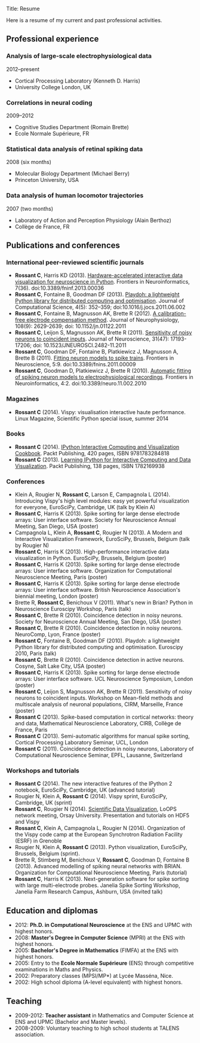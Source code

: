 Title: Resume

Here is a resume of my current and past professional activities.

## Professional experience

### Analysis of large-scale electrophysiological data
<div class="sub-header-3">2012&ndash;present</div>

* Cortical Processing Laboratory (Kenneth D. Harris)
* University College London, UK


### Correlations in neural coding
<div class="sub-header-3">2009&ndash;2012</div>

* Cognitive Studies Department (Romain Brette)
* Ecole Normale Supérieure, FR


### Statistical data analysis of retinal spiking data
<div class="sub-header-3">2008 (six months)</div>

* Molecular Biology Department (Michael Berry)
* Princeton University, USA


### Data analysis of human locomotor trajectories
<div class="sub-header-3">2007 (two months)</div>

* Laboratory of Action and Perception Physiology (Alain Berthoz)
* Collège de France, FR


## Publications and conferences

### International peer-reviewed scientific journals

  * **Rossant C**, Harris KD (2013). [Hardware-accelerated interactive data visualization for neuroscience in Python](http://cyrille.rossant.net/wp-content/uploads/2011/09/RossantHardware2013.pdf). Frontiers in Neuroinformatics, 7(36). doi:10.3389/fninf.2013.00036
  * **Rossant C**, Fontaine B, Goodman DF (2013). [Playdoh: a lightweight Python library for distributed computing and optimisation](http://cyrille.rossant.net/wp-content/uploads/2011/09/RossantPlaydoh2013.pdf). Journal of Computational Science, 4(5): 352–359; doi:10.1016/j.jocs.2011.06.002
  * **Rossant C**, Fontaine B, Magnusson AK, Brette R (2012). [A calibration-free electrode compensation method](http://cyrille.rossant.net/wp-content/uploads/2011/09/RossantCalibration2012.pdf). Journal of Neurophysiology, 108(9): 2629-2639; doi: 10.1152/jn.01122.2011
  * **Rossant C**, Leijon S, Magnusson AK, Brette R (2011). [Sensitivity of noisy neurons to coincident inputs](http://cyrille.rossant.net/wp-content/uploads/2011/09/RossantSensitivity2011.pdf). Journal of Neuroscience, 31(47): 17193-17206; doi: 10.1523/JNEUROSCI.2482-11.2011
  * **Rossant C**, Goodman DF, Fontaine B, Platkiewicz J, Magnusson A, Brette B (2011). [Fitting neuron models to spike trains](http://cyrille.rossant.net/wp-content/uploads/2011/09/RossantFitting2011.pdf). Frontiers in Neuroscience, 5:9. doi:10.3389/fnins.2011.00009
  * **Rossant C**, Goodman D, Platkiewicz J, Brette R (2010). [Automatic fitting of spiking neuron models to electrophysiological recordings](http://cyrille.rossant.net/wp-content/uploads/2011/09/RossantAutomatic2010.pdf). Frontiers in Neuroinformatics, 4:2. doi:10.3389/neuro.11.002.2010

  
### Magazines

  * **Rossant C** (2014). Vispy: visualisation interactive haute performance. Linux Magazine, Scientific Python special issue, summer 2014


### Books

  * **Rossant C** (2014). [IPython Interactive Computing and Visualization Cookbook](http://www.packtpub.com/ipython-interactive-computing-and-visualization-cookbook/book). Packt Publishing, 420 pages, ISBN 9781783284818
  * **Rossant C** (2013). [Learning IPython for Interactive Computing and Data Visualization](http://www.packtpub.com/learning-ipython-for-interactive-computing-and-data-visualization/book). Packt Publishing, 138 pages, ISBN 1782169938


### Conferences

  * Klein A, Rougier N, **Rossant C**, Larson E, Campagnola L (2014). Introducing Vispy's high level modules: easy yet powerful visualization for everyone, EuroSciPy, Cambridge, UK (talk by Klein A)
  * **Rossant C**, Harris K (2013). Spike sorting for large dense electrode arrays: User interface software. Society for Neuroscience Annual Meeting, San Diego, USA (poster)
  * Campagnola L, Klein A, **Rossant C**, Rougier N (2013). A Modern and Interactive Visualization Framework, EuroSciPy, Brussels, Belgium (talk by Rougier N)
  * **Rossant C**, Harris K (2013). High-performance interactive data visualization in Python. EuroSciPy, Brussels, Belgium (poster)
  * **Rossant C**, Harris K (2013). Spike sorting for large dense electrode arrays: User interface software. Organization for Computational Neuroscience Meeting, Paris (poster)
  * **Rossant C**, Harris K (2013). Spike sorting for large dense electrode arrays: User interface software. British Neuroscience Association's biennial meeting, London (poster)
  * Brette R, **Rossant C**, Benichoux V (2011). What's new in Brian? Python in Neuroscience Euroscipy Workshop, Paris (talk)
  * **Rossant C**, Brette R (2010). Coincidence detection in noisy neurons. Society for Neuroscience Annual Meeting, San Diego, USA (poster)
  * **Rossant C**, Brette R (2010). Coincidence detection in noisy neurons. NeuroComp, Lyon, France (poster)
  * **Rossant C**, Fontaine B, Goodman DF (2010). Playdoh: a lightweight Python library for distributed computing and optimisation. Euroscipy 2010, Paris (talk)
  * **Rossant C**, Brette R (2010). Coincidence detection in active neurons. Cosyne, Salt Lake City, USA (poster)
  * **Rossant C**, Harris K (2013). Spike sorting for large dense electrode arrays: User interface software. UCL Neuroscience Symposium, London (poster)
  * **Rossant C**, Leijon S, Magnusson AK, Brette R (2011). Sensitivity of noisy neurons to coincident inputs. Workshop on Mean-field methods and multiscale analysis of neuronal populations, CIRM, Marseille, France (poster)
  * **Rossant C** (2013). Spike-based computation in cortical networks: theory and data, Mathematical Neuroscience Laboratory, CIRB, Collège de France, Paris
  * **Rossant C** (2013). Semi-automatic algorithms for manual spike sorting, Cortical Processing Laboratory Seminar, UCL, London
  * **Rossant C** (2011). Coincidence detection in noisy neurons, Laboratory of Computational Neuroscience Seminar, EPFL, Lausanne, Switzerland


### Workshops and tutorials

  * **Rossant C** (2014). The new interactive features of the IPython 2 notebook, EuroSciPy, Cambridge, UK (advanced tutorial)
  * Rougier N, Klein A, **Rossant C** (2014). Vispy sprint, EuroSciPy, Cambridge, UK (sprint)
  * **Rossant C**, Rougier N (2014). [Scientific Data Visualization](http://reseau-loops.github.io/journee_2014_06.html), LoOPS network meeting, Orsay University. Presentation and tutorials on HDF5 and Vispy
  * **Rossant C**, Klein A, Campagnola L, Rougier N (2014). Organization of the Vispy code camp at the European Synchrotron Radiation Facility (ESRF) in Grenoble
  * Rougier N, Klein A, **Rossant C** (2013). Python visualization, EuroSciPy, Brussels, Belgium (sprint).
  * Brette R, Stimberg M, Benichoux V, **Rossant C**, Goodman D, Fontaine B (2013). Advanced modelling of spiking neural networks with BRIAN. Organization for Computational Neuroscience Meeting, Paris (tutorial)
  * **Rossant C**, Harris K (2013). Next-generation software for spike sorting with large multi-electrode probes. Janelia Spike Sorting Workshop, Janelia Farm Research Campus, Ashburn, USA (invited talk)


## Education and diplomas

  * 2012: **Ph.D. in Computational Neuroscience** at the ENS and UPMC with highest honors.
  * 2008: **Master's Degree in Computer Science** (MPRI) at the ENS with highest honors.
  * 2005: **Bachelor's Degree in Mathematics** (FIMFA) at the ENS with highest honors.
  * 2005: Entry to the **Ecole Normale Supérieure** (ENS) through competitive examinations in Maths and Physics.
  * 2002: Preparatory classes (MPSI/MP*) at Lycée Masséna, Nice.
  * 2002: High school diploma (A-level equivalent) with highest honors.


## Teaching

  * 2009-2012: **Teacher assistant** in Mathematics and Computer Science at ENS and UPMC (Bachelor and Master levels).
  * 2008-2009: Voluntary teaching to high school students at TALENS association.
